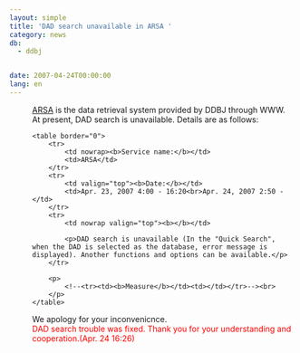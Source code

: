 ```yaml
---
layout: simple
title: 'DAD search unavailable in ARSA '
category: news
db:
  - ddbj


date: 2007-04-24T00:00:00
lang: en
---
```


<html>
<dd><a href="http://arsa.ddbj.nig.ac.jp/arsa/ddbjSearchInitial?action=toppage&amp;locale=en" tartet="_blank">ARSA</a> is the data retrieval system provided by DDBJ through WWW. At present, DAD search is unavailable. Details are as follows:

    <table border="0">
        <tr>
            <td nowrap><b>Service name:</b></td>
            <td>ARSA</td>
        </tr>
        <tr>
            <td valign="top"><b>Date:</b></td>
            <td>Apr. 23, 2007 4:00 - 16:20<br>Apr. 24, 2007 2:50 - </td>
        </tr>
        <tr>
            <td nowrap valign="top"><b></b></td>

            <p>DAD search is unavailable (In the "Quick Search", when the DAD is selected as the database, error message is displayed). Another functions and options can be available.</p>
        </tr>

        <p>
            <!--<tr><td><b>Measure</b></td><td></td></tr>--><br>
        </p>
    </table>
<dd>We apology for your inconvenicnce.
<dd>
    <font color="#ff0000">DAD search trouble was fixed. Thank you for your understanding and cooperation.(Apr. 24 16:26)</font>
</dd>
</dd>
</dd>
</html>
